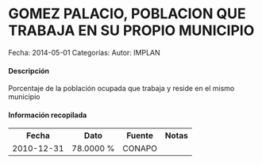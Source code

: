GOMEZ PALACIO, POBLACION QUE TRABAJA EN SU PROPIO MUNICIPIO
=====

Fecha: 2014-05-01
Categorías: 
Autor: IMPLAN

#### Descripción

Porcentaje de la población ocupada que trabaja y reside en el mismo municipio

#### Información recopilada

<table class="table table-hover table-bordered">
  <tr><th>Fecha</th><th>Dato</th><th>Fuente</th><th>Notas</th></tr>
  <tr><td>2010-12-31</td><td>78.0000 %</td><td>CONAPO</td><td></td></tr>
</table>
